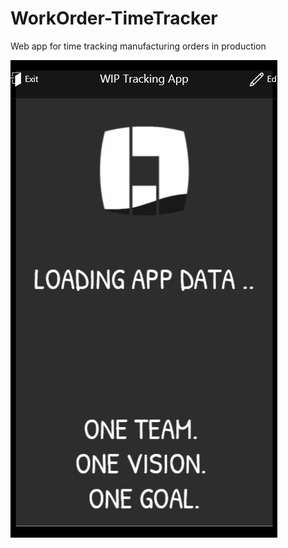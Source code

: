 # WorkOrder-TimeTracker
Web app for time tracking manufacturing orders in production

![MO Tracking App Demo](demo.gif)
